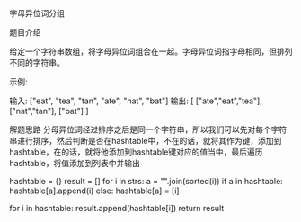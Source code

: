 字母异位词分组

题目介绍

给定一个字符串数组，将字母异位词组合在一起。字母异位词指字母相同，但排列不同的字符串。

示例:

输入: ["eat", "tea", "tan", "ate", "nat", "bat"]
输出:
[
  ["ate","eat","tea"],
  ["nat","tan"],
  ["bat"]
]

解题思路
分母异位词经过排序之后是同一个字符串，所以我们可以先对每个字符串进行排序，然后判断是否在hashtable中，不在的话，就将其作为键，添加到hashtable，在的话，就将他添加到hashtable键对应的值当中，最后遍历hashtable，将值添加到列表中并输出

hashtable = {}
result = []
for i in strs:
	a = "".join(sorted(i))
	if a in hashtable:
		hashtable[a].append(i)
	else:
		hashtable[a] = [i]

for i in hashtable:
	result.append(hashtable[i])
return result
